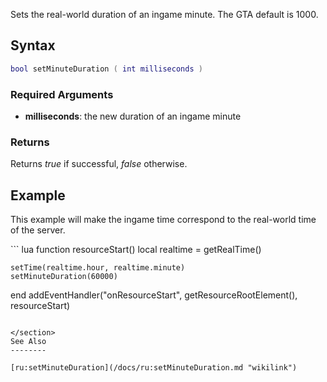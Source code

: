 Sets the real-world duration of an ingame minute. The GTA default is 1000.

Syntax
------

``` lua
bool setMinuteDuration ( int milliseconds )
```

### Required Arguments

-   **milliseconds**: the new duration of an ingame minute

### Returns

Returns *true* if successful, *false* otherwise.

Example
-------

This example will make the ingame time correspond to the real-world time of the server.

<section class="server" name="Server" show="true">
``` lua
function resourceStart()
    local realtime = getRealTime()

    setTime(realtime.hour, realtime.minute)
    setMinuteDuration(60000)
end
addEventHandler("onResourceStart", getResourceRootElement(), resourceStart)
```

</section>
See Also
--------

[ru:setMinuteDuration](/docs/ru:setMinuteDuration.md "wikilink")
